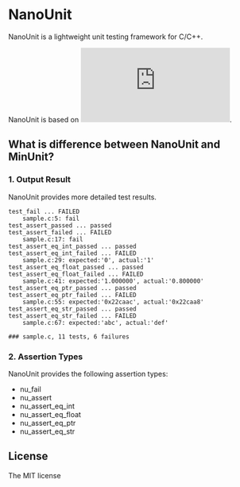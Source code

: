NanoUnit
=========

NanoUnit is a lightweight unit testing framework for C/C++.

NanoUnit is based on ![MinUnit](http://www.jera.com/techinfo/jtns/jtn002.html).

## What is difference between NanoUnit and MinUnit?
### 1. Output Result
NanoUnit provides more detailed test results.

```
test_fail ... FAILED
    sample.c:5: fail
test_assert_passed ... passed
test_assert_failed ... FAILED
    sample.c:17: fail
test_assert_eq_int_passed ... passed
test_assert_eq_int_failed ... FAILED
    sample.c:29: expected:'0', actual:'1'
test_assert_eq_float_passed ... passed
test_assert_eq_float_failed ... FAILED
    sample.c:41: expected:'1.000000', actual:'0.800000'
test_assert_eq_ptr_passed ... passed
test_assert_eq_ptr_failed ... FAILED
    sample.c:55: expected:'0x22caac', actual:'0x22caa8'
test_assert_eq_str_passed ... passed
test_assert_eq_str_failed ... FAILED
    sample.c:67: expected:'abc', actual:'def'

### sample.c, 11 tests, 6 failures
```

### 2. Assertion Types
NanoUnit provides the following assertion types:
* nu_fail
* nu_assert
* nu_assert_eq_int
* nu_assert_eq_float
* nu_assert_eq_ptr
* nu_assert_eq_str

## License
The MIT license
